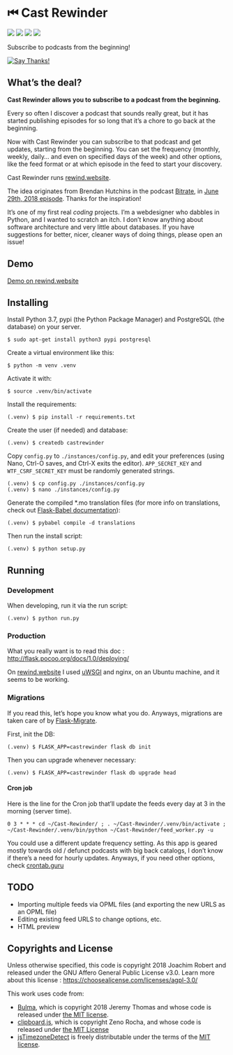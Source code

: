 # ⏮ Cast Rewinder

![](https://img.shields.io/badge/please-help-yellow.svg)
![](https://img.shields.io/badge/trapped_in-SVG_factory-red.svg)
![](https://img.shields.io/badge/running_out-of_XML-yellow.svg)
![](https://img.shields.io/badge/send-tags-orange.svg)

Subscribe to podcasts from the beginning!

[![Say Thanks!](https://img.shields.io/badge/Say%20Thanks-!-1EAEDB.svg)](https://saythanks.io/to/joachimesque)

## What’s the deal?

**Cast Rewinder allows you to subscribe to a podcast from the beginning.**

Every so often I discover a podcast that sounds really great, but it has started publishing episodes for so long that it’s a chore to go back at the beginning.

Now with Cast Rewinder you can subscribe to that podcast and get updates, starting from the beginning. You can set the frequency (monthly, weekly, daily… and even on specified days of the week) and other options, like the feed format or at which episode in the feed to start your discovery.

Cast Rewinder runs [rewind.website](https://rewind.website).

The idea originates from Brendan Hutchins in the podcast [Bitrate](http://bitratepod.com/), in [June 29th, 2018 episode](http://bitratepod.com/e/365db62d09d690/). Thanks for the inspiration!

It’s one of my first real *coding* projects. I’m a webdesigner who dabbles in Python, and I wanted to scratch an itch. I don’t know anything about software architecture and very little about databases. If you have suggestions for better, nicer, cleaner ways of doing things, please open an issue!

## Demo

[Demo on rewind.website](https://rewind.website)

## Installing

Install Python 3.7, pypi (the Python Package Manager) and PostgreSQL (the database) on your server.

    $ sudo apt-get install python3 pypi postgresql

Create a virtual environment like this:

    $ python -m venv .venv

Activate it with:

    $ source .venv/bin/activate

Install the requirements:

    (.venv) $ pip install -r requirements.txt

Create the user (if needed) and database:

    (.venv) $ createdb castrewinder   

Copy `config.py` to `./instances/config.py`, and edit your preferences (using Nano, Ctrl-O saves, and Ctrl-X exits the editor). `APP_SECRET_KEY` and `WTF_CSRF_SECRET_KEY` must be randomly generated strings.

    (.venv) $ cp config.py ./instances/config.py
    (.venv) $ nano ./instances/config.py

Generate the compiled \*.mo translation files (for more info on translations, check out [Flask-Babel documentation](https://pythonhosted.org/Flask-Babel/#translating-applications)):

    (.venv) $ pybabel compile -d translations

Then run the install script:

    (.venv) $ python setup.py

## Running

### Development

When developing, run it via the run script:

    (.venv) $ python run.py

### Production

What you really want is to read this doc : <http://flask.pocoo.org/docs/1.0/deploying/>

On [rewind.website](https://rewind.website/) I used [uWSGI](http://flask.pocoo.org/docs/1.0/deploying/uwsgi/) and nginx, on an Ubuntu machine, and it seems to be working.

### Migrations

If you read this, let’s hope you know what you do. Anyways, migrations are taken care of by [Flask-Migrate](https://github.com/miguelgrinberg/flask-migrate/).

First, init the DB:

    (.venv) $ FLASK_APP=castrewinder flask db init

Then you can upgrade whenever necessary:

    (.venv) $ FLASK_APP=castrewinder flask db upgrade head

#### Cron job

Here is the line for the Cron job that’ll update the feeds every day at 3 in the morning (server time).

    0 3 * * * cd ~/Cast-Rewinder/ ; . ~/Cast-Rewinder/.venv/bin/activate ; ~/Cast-Rewinder/.venv/bin/python ~/Cast-Rewinder/feed_worker.py -u

You could use a different update frequency setting. As this app is geared mostly towards old / defunct podcasts with big back catalogs, I don’t know if there’s a need for hourly updates. Anyways, if you need other options, check [crontab.guru](https://crontab.guru/#0/15_*_*_*_*)

## TODO

- Importing multiple feeds via OPML files (and exporting the new URLS as an OPML file)
- Editing existing feed URLS to change options, etc.
- HTML preview

## Copyrights and License

Unless otherwise specified, this code is copyright 2018 Joachim Robert and released under the GNU Affero General Public License v3.0. Learn more about this license : https://choosealicense.com/licenses/agpl-3.0/

This work uses code from:

- [Bulma](https://bulma.io), which is copyright 2018 Jeremy Thomas and whose code is released under [the MIT license](https://github.com/jgthms/bulma/blob/master/LICENSE).
- [clipboard.js](https://clipboardjs.com), which is copyright Zeno Rocha, and whose code is released under [the MIT License](http://zenorocha.mit-license.org/)
- [jsTimezoneDetect](https://bitbucket.org/pellepim/jstimezonedetect) is freely distributable under the terms of the [MIT license](https://github.com/moment/moment/blob/develop/LICENSE).
